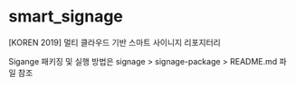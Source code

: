 # smart_signage
[KOREN 2019] 멀티 클라우드 기반 스마트 사이니지 리포지터리

Sigange 패키징 및 실행 방법은 signage > signage-package > README.md 파일 참조

